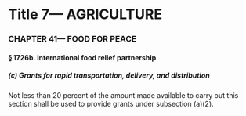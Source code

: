 
# Title 7— AGRICULTURE
### CHAPTER 41— FOOD FOR PEACE
#### § 1726b. International food relief partnership
##### (c) Grants for rapid transportation, delivery, and distribution

Not less than 20 percent of the amount made available to carry out this section shall be used to provide grants under subsection (a)(2).
